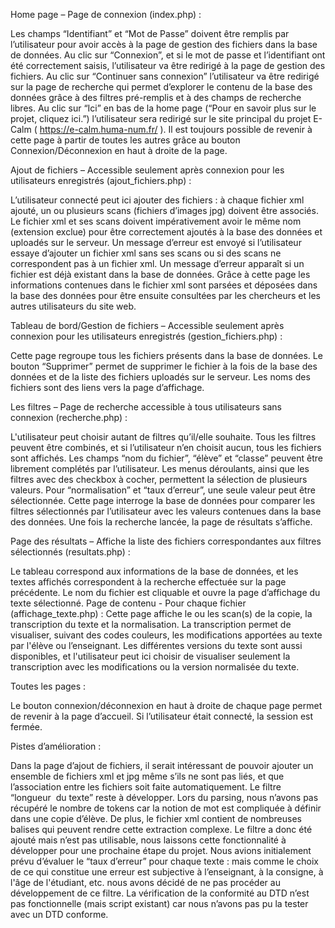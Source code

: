 Home page – Page de connexion (index.php) :

Les champs “Identifiant” et “Mot de Passe” doivent être remplis par l’utilisateur pour avoir accès à la page de gestion des fichiers dans la base de données. Au clic sur “Connexion”, et si le mot de passe et l’identifiant ont été correctement saisis, l’utilisateur va être redirigé à la page de gestion des fichiers.
Au clic sur “Continuer sans connexion” l’utilisateur va être redirigé sur la page de recherche qui permet d’explorer le contenu de la base des données grâce à des filtres pré-remplis et à des champs de recherche libres.
Au clic sur “Ici” en bas de la home page (“Pour en savoir plus sur le projet, cliquez ici.”) l’utilisateur sera redirigé sur le site principal du projet E-Calm ( https://e-calm.huma-num.fr/ ).
Il est toujours possible de revenir à cette page à partir de toutes les autres grâce au bouton Connexion/Déconnexion en haut à droite de la page.

Ajout de fichiers – Accessible seulement après connexion pour les utilisateurs enregistrés (ajout_fichiers.php) :

L’utilisateur connecté peut ici ajouter des fichiers : à chaque fichier xml ajouté, un ou plusieurs scans (fichiers d’images jpg) doivent être associés. Le fichier xml et ses scans doivent impérativement avoir le même nom (extension exclue) pour être correctement ajoutés à la base des données et uploadés sur le serveur. Un message d’erreur est envoyé si l’utilisateur essaye d’ajouter un fichier xml sans ses scans ou si des scans ne correspondent pas à un fichier xml.
Un message d’erreur apparaît si un fichier est déjà existant dans la base de données.
Grâce à cette page les informations contenues dans le fichier xml sont parsées et déposées dans la base des données pour être ensuite consultées par les chercheurs et les autres utilisateurs du site web.

Tableau de bord/Gestion de fichiers – Accessible seulement après connexion pour les utilisateurs enregistrés (gestion_fichiers.php) :

Cette page regroupe tous les fichiers présents dans la base de données.
Le bouton “Supprimer” permet de supprimer le fichier à la fois de la base des données et de la liste des fichiers uploadés sur le serveur.
Les noms des fichiers sont des liens vers la page d’affichage.

Les filtres – Page de recherche accessible à tous utilisateurs sans connexion (recherche.php) :

L'utilisateur peut choisir autant de filtres qu’il/elle souhaite. Tous les filtres peuvent être combinés, et si l’utilisateur n’en choisit aucun, tous les fichiers sont affichés.
Les champs “nom du fichier”, “élève” et “classe” peuvent être librement complétés par l’utilisateur. Les menus déroulants, ainsi que les filtres avec des checkbox à cocher, permettent la sélection de plusieurs valeurs. Pour “normalisation” et “taux d’erreur”, une seule valeur peut être sélectionnée.
Cette page interroge la base de données pour comparer les filtres sélectionnés par l’utilisateur avec les valeurs contenues dans la base des données.
Une fois la recherche lancée, la page de résultats s’affiche.

Page des résultats – Affiche la liste des fichiers correspondantes aux filtres sélectionnés (resultats.php) :

Le tableau correspond aux informations de la base de données, et les textes affichés correspondent à la recherche effectuée sur la page précédente. 
Le nom du fichier est cliquable et ouvre la page d’affichage du texte sélectionné.
Page de contenu - Pour chaque fichier (affichage_texte.php) :
Cette page affiche le ou les scan(s) de la copie, la transcription du texte et la normalisation.
La transcription permet de visualiser, suivant des codes couleurs, les modifications apportées au texte par l'élève ou l’enseignant. Les différentes versions du texte sont aussi disponibles, et l'utilisateur peut ici choisir de visualiser seulement la transcription avec les modifications ou la version normalisée du texte.

Toutes les pages : 

Le bouton connexion/déconnexion en haut à droite de chaque page permet de revenir à la page d’accueil. Si l’utilisateur était connecté, la session est fermée.

Pistes d’amélioration :

Dans la page d’ajout de fichiers, il serait intéressant de pouvoir ajouter un ensemble de fichiers xml et jpg même s’ils ne sont pas liés, et que l’association entre les fichiers soit faite automatiquement.
Le filtre “longueur  du texte” reste à développer. Lors du parsing, nous n’avons pas récupéré le nombre de tokens car la notion de mot est compliquée à définir dans une copie d’élève. De plus, le fichier xml contient de nombreuses balises qui peuvent rendre cette extraction complexe. Le filtre a donc été ajouté mais n’est pas utilisable, nous laissons cette fonctionnalité à développer pour une prochaine étape du projet.
Nous avions initialement prévu d’évaluer le “taux d’erreur” pour chaque texte : mais comme le choix de ce qui constitue une erreur est subjective à l’enseignant, à la consigne, à l'âge de l'étudiant, etc. nous avons décidé de ne pas procéder au développement de ce filtre. 
La vérification de la conformité au DTD n’est pas fonctionnelle (mais script existant) car nous n’avons pas pu la tester avec un DTD conforme.
